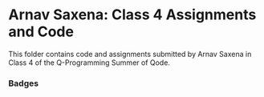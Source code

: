 # Arnav Saxena: Class 4 Assignments and Code
This folder contains code and assignments submitted by Arnav Saxena in Class 4 of the Q-Programming Summer of Qode.
### Badges